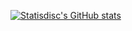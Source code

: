 [![Statisdisc's GitHub stats](https://github-readme-stats.vercel.app/api?username=statisdisc&show_icons=true&count_private=true&hide=stars,issues)](https://github.com/statisdisc?tab=repositories)

